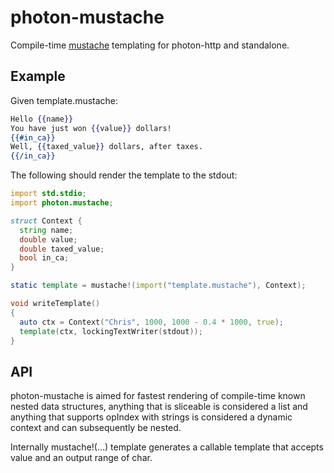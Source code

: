 # photon-mustache

Compile-time [mustache](https://mustache.github.io/mustache.5.html) templating for photon-http and standalone.

## Example

Given template.mustache:
```mustache
Hello {{name}}
You have just won {{value}} dollars!
{{#in_ca}}
Well, {{taxed_value}} dollars, after taxes.
{{/in_ca}}
```

The following should render the template to the stdout:

```d
import std.stdio;
import photon.mustache;

struct Context {
  string name;
  double value;
  double taxed_value;
  bool in_ca;
}

static template = mustache!(import("template.mustache"), Context);

void writeTemplate()
{
  auto ctx = Context("Chris", 1000, 1000 - 0.4 * 1000, true);
  template(ctx, lockingTextWriter(stdout));
}
```

## API

photon-mustache is aimed for fastest rendering of compile-time known nested data structures, anything that is sliceable is considered a list and 
anything that supports opIndex with strings is considered a dynamic context and can subsequently be nested.

Internally mustache!(...) template generates a callable template that accepts value and an output range of char.

